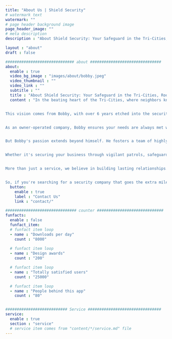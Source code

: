 ```yaml
---
title: "About Us | Shield Security"
# watermark text
watermark: ""
# page header background image
page_header_image: ""
# meta description
description : "About Shield Security: Your Safeguard in the Tri-Cities, Rooted in Community"

layout : "about"
draft : false

############################## about ###############################
about:
  enable : true
  video_bg_image : "images/about/bobby.jpeg"
  video_thumbnail : ""
  video_link : ""
  subtitle : ""
  title : "About Shield Security: Your Safeguard in the Tri-Cities, Rooted in Community"
  content : "In the beating heart of the Tri-Cities, where neighbors know each other and businesses grow side-by-side, stands Shield Security. We're not just another security company – we're your trusted allies, dedicated to keeping you and your property safe and your peace of mind intact.


This vision comes from Bobby, with over 6 years etched into the security industry. Having seen firsthand the ripples of reliable protection in his own community, he built Shield Security on a bedrock of trust, professionalism, and unwavering commitment.


As an owner-operated company, Bobby ensures your needs are always met with personal attention and understanding. There's no corporate maze here, just direct access to his expertise and dedication. You'll never be a number; you'll be a valued partner in crafting your own sense of security.


But Bobby's passion extends beyond himself. He fosters a team of highly trained and licensed security professionals who share his love for the Tri-Cities. Equipped with comprehensive training, they're prepared to handle any situation with unwavering precision and calm.


Whether it's securing your business through vigilant patrols, safeguarding your special event with discreet presence, or providing peace of mind with watchful eyes on your property, we offer a comprehensive suite of services tailored to your needs and budget. From proactive patrols and swift alarm response to discreet surveillance and expert investigations, we're your one-stop shop for complete security solutions.


More than just a service, we believe in building lasting relationships. We take the time to understand your unique concerns and tailor our approach to seamlessly integrate into your life or business operations. Your security is our priority, and we're committed to earning your trust, one secure step at a time.


So, if you're searching for a security company that goes the extra mile, a company that understands the Tri-Cities landscape and prioritizes your needs, look no further than Shield Security. Contact us today and let Bobby and his team discuss how they can become your trusted guardians, creating a safe haven for you and your loved ones."
  button:
    enable : true
    label : "Contact Us"
    link : "contact/"

############################### counter #############################
funfacts:
  enable : false
  funfact_item:
  # funfact item loop
  - name : "Downloads per day"
    count : "8000"
    
  # funfact item loop
  - name : "Design awards"
    count : "200"

  # funfact item loop
  - name : "Totally satisfied users"
    count : "25000"

  # funfact item loop
  - name : "People behind this app"
    count : "80"


########################### Service ################################
service:
  enable : true
  section : "service"
  # service item comes from "content/*/service.md" file
---
```

